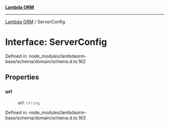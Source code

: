 [**Lambda ORM**](../README.md)

***

[Lambda ORM](../README.md) / ServerConfig

# Interface: ServerConfig

Defined in: node\_modules/lambdaorm-base/schema/domain/schema.d.ts:162

## Properties

### url

> **url**: `string`

Defined in: node\_modules/lambdaorm-base/schema/domain/schema.d.ts:163
